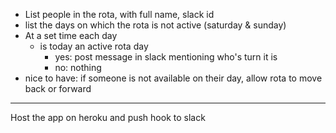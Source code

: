 
* List people in the rota, with full name, slack id
* list the days on which the rota is not active (saturday & sunday)
* At a set time each day
    * is today an active rota day
        * yes: post message in slack mentioning who's turn it is
        * no: nothing
* nice to have: if someone is not available on their day, allow rota to move back or forward

--- 

Host the app on heroku and push hook to slack
